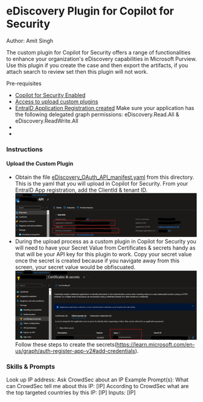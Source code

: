 # eDiscovery Plugin for Copilot for Security
Author: Amit Singh

The custom plugin for Copilot for Security offers a range of functionalities to enhance your organization's eDiscovery capabilities in Microsoft Purview. Use this plugin if you create the case and then export the artifacts, if you attach search to review set then this plugin will not work. 

Pre-requisites

* [Copilot for Security Enabled](https://learn.microsoft.com/en-us/security-copilot/get-started-security-copilot#onboarding-to-microsoft-security-copilot)
* [Access to upload custom plugins](https://learn.microsoft.com/en-us/security-copilot/manage-plugins?tabs=securitycopilotplugin#managing-custom-plugins)
* [EntraID Application Registration created](https://learn.microsoft.com/en-us/graph/auth-register-app-v2#register-an-application) Make sure your application has the following delegated graph permissions: eDiscovery.Read.All & eDiscovery.ReadWrite.All
* 
* 

### Instructions
#### Upload the Custom Plugin

* Obtain the file [eDiscovery_OAuth_API_manifest.yaml](https://github.com/samitks77/Copilot-For-Security/blob/main/Plugins/Community%20Based%20Plugins/Purview/eDiscovery/eDiscovery_OAuth_API_manifest.yaml) from this directory. This is the yaml that you will upload in Copilot for Security. From your EntraID App registration, add the ClientId & tenant ID. ![alt text](EntraID-ClientID-TenantID.png)
* During the upload process as a custom plugin in Copilot for Security you will need to have your Secret Value from Certificates & secrets handy as that will be your API key for this plugin to work. Copy your secret value once the secret is created because if you navigate away from this screen, your secret value would be obfiscuated. ![alt text](EntraID-SecretValue.png) Follow these steps to create the secrets(https://learn.microsoft.com/en-us/graph/auth-register-app-v2#add-credentials).

### Skills & Prompts
Look up IP address: Ask CrowdSec about an IP
Example Prompt(s):
What can CrowdSec tell me about this IP: [IP]
According to CrowdSec what are the top targeted countries by this IP: [IP]
Inputs: [IP]
  
